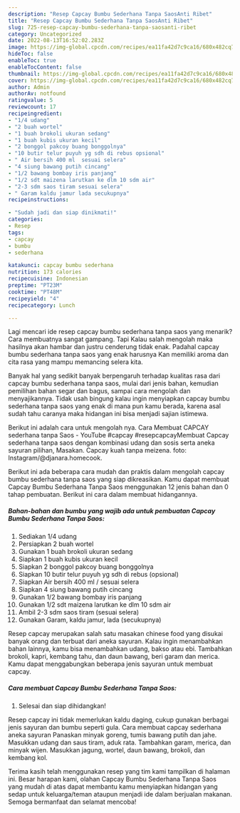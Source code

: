```yaml
---
description: "Resep Capcay Bumbu Sederhana Tanpa SaosAnti Ribet"
title: "Resep Capcay Bumbu Sederhana Tanpa SaosAnti Ribet"
slug: 725-resep-capcay-bumbu-sederhana-tanpa-saosanti-ribet
category: Uncategorized
date: 2022-08-13T16:52:02.283Z
image: https://img-global.cpcdn.com/recipes/ea11fa42d7c9ca16/680x482cq70/capcay-bumbu-sederhana-tanpa-saos-foto-resep-utama.jpg
hideToc: false
enableToc: true
enableTocContent: false
thumbnail: https://img-global.cpcdn.com/recipes/ea11fa42d7c9ca16/680x482cq70/capcay-bumbu-sederhana-tanpa-saos-foto-resep-utama.jpg
cover: https://img-global.cpcdn.com/recipes/ea11fa42d7c9ca16/680x482cq70/capcay-bumbu-sederhana-tanpa-saos-foto-resep-utama.jpg
author: Admin
authorAv: notfound
ratingvalue: 5
reviewcount: 17
recipeingredient:
- "1/4 udang"
- "2 buah wortel"
- "1 buah brokoli ukuran sedang"
- "1 buah kubis ukuran kecil"
- "2 bonggol pakcoy buang bonggolnya"
- "10 butir telur puyuh yg sdh di rebus opsional"
- " Air bersih 400 ml  sesuai selera"
- "4 siung bawang putih cincang"
- "1/2 bawang bombay iris panjang"
- "1/2 sdt maizena larutkan ke dlm 10 sdm air"
- "2-3 sdm saos tiram sesuai selera"
- " Garam kaldu jamur lada secukupnya"
recipeinstructions:

- "Sudah jadi dan siap dinikmati!"
categories:
- Resep
tags:
- capcay
- bumbu
- sederhana

katakunci: capcay bumbu sederhana 
nutrition: 173 calories
recipecuisine: Indonesian
preptime: "PT23M"
cooktime: "PT48M"
recipeyield: "4"
recipecategory: Lunch

---
```



Lagi mencari ide resep capcay bumbu sederhana tanpa saos yang menarik? Cara membuatnya sangat gampang. Tapi Kalau salah mengolah maka hasilnya akan hambar dan justru cenderung tidak enak. Padahal capcay bumbu sederhana tanpa saos yang enak harusnya Kan memiliki aroma dan cita rasa yang mampu memancing selera kita.


Banyak hal yang sedikit banyak berpengaruh terhadap kualitas rasa dari capcay bumbu sederhana tanpa saos, mulai dari jenis bahan, kemudian pemilihan bahan segar dan bagus, sampai cara mengolah dan menyajikannya. Tidak usah bingung kalau ingin menyiapkan capcay bumbu sederhana tanpa saos yang enak di mana pun kamu berada, karena asal sudah tahu caranya maka hidangan ini bisa menjadi sajian istimewa.

Berikut ini adalah cara untuk mengolah nya. Cara Membuat CAPCAY sederhana tanpa Saos - YouTube #capcay #resepcapcayMembuat Capcay sederhana tanpa saos dengan kombinasi udang dan sosis serta aneka sayuran pilihan, Masakan. Capcay kuah tanpa meizena. foto: Instagram/@djanara.homecook.


Berikut ini ada beberapa cara mudah dan praktis dalam mengolah capcay bumbu sederhana tanpa saos yang siap dikreasikan. Kamu dapat membuat Capcay Bumbu Sederhana Tanpa Saos menggunakan 12 jenis bahan dan 0 tahap pembuatan. Berikut ini cara dalam membuat hidangannya.

<!--inarticleads1-->

##### Bahan-bahan dan bumbu yang wajib ada untuk pembuatan Capcay Bumbu Sederhana Tanpa Saos:

1. Sediakan 1/4 udang
1. Persiapkan 2 buah wortel
1. Gunakan 1 buah brokoli ukuran sedang
1. Siapkan 1 buah kubis ukuran kecil
1. Siapkan 2 bonggol pakcoy buang bonggolnya
1. Siapkan 10 butir telur puyuh yg sdh di rebus (opsional)
1. Siapkan  Air bersih 400 ml / sesuai selera
1. Siapkan 4 siung bawang putih cincang
1. Gunakan 1/2 bawang bombay iris panjang
1. Gunakan 1/2 sdt maizena larutkan ke dlm 10 sdm air
1. Ambil 2-3 sdm saos tiram (sesuai selera)
1. Gunakan  Garam, kaldu jamur, lada (secukupnya)


Resep capcay merupakan salah satu masakan chinese food yang disukai banyak orang dan terbuat dari aneka sayuran. Kalau ingin menambahkan bahan lainnya, kamu bisa menambahkan udang, bakso atau ebi. Tambahkan brokoli, kapri, kembang tahu, dan daun bawang, beri garam dan merica. Kamu dapat menggabungkan beberapa jenis sayuran untuk membuat capcay. 

<!--inarticleads2-->

##### Cara membuat Capcay Bumbu Sederhana Tanpa Saos:


1. Selesai dan siap dihidangkan!

Resep capcay ini tidak memerlukan kaldu daging, cukup gunakan berbagai jenis sayuran dan bumbu seperti gula. Cara membuat capcay sederhana aneka sayuran Panaskan minyak goreng, tumis bawang putih dan jahe. Masukkan udang dan saus tiram, aduk rata. Tambahkan garam, merica, dan minyak wijen. Masukkan jagung, wortel, daun bawang, brokoli, dan kembang kol. 

Terima kasih telah menggunakan resep yang tim kami tampilkan di halaman ini. Besar harapan kami, olahan Capcay Bumbu Sederhana Tanpa Saos yang mudah di atas dapat membantu kamu menyiapkan hidangan yang sedap untuk keluarga/teman ataupun menjadi ide dalam berjualan makanan. Semoga bermanfaat dan selamat mencoba!
